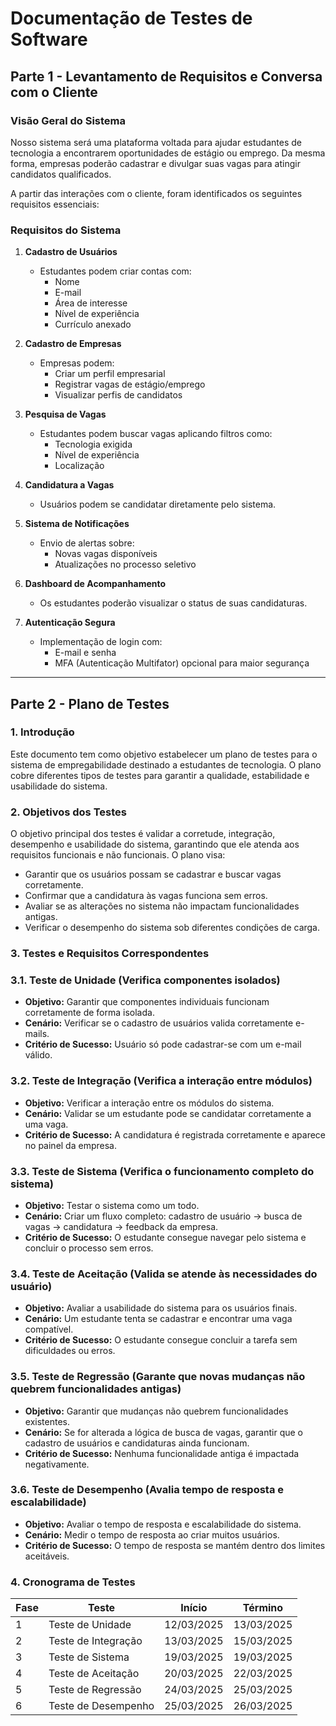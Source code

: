 # **Documentação de Testes de Software**

## **Parte 1 - Levantamento de Requisitos e Conversa com o Cliente**

### **Visão Geral do Sistema**
Nosso sistema será uma plataforma voltada para ajudar estudantes de tecnologia a encontrarem oportunidades de estágio ou emprego. Da mesma forma, empresas poderão cadastrar e divulgar suas vagas para atingir candidatos qualificados. 

A partir das interações com o cliente, foram identificados os seguintes requisitos essenciais:

### **Requisitos do Sistema**

1. **Cadastro de Usuários**
   - Estudantes podem criar contas com:
     - Nome
     - E-mail
     - Área de interesse
     - Nível de experiência
     - Currículo anexado

2. **Cadastro de Empresas**
   - Empresas podem:
     - Criar um perfil empresarial
     - Registrar vagas de estágio/emprego
     - Visualizar perfis de candidatos

3. **Pesquisa de Vagas**
   - Estudantes podem buscar vagas aplicando filtros como:
     - Tecnologia exigida
     - Nível de experiência
     - Localização

4. **Candidatura a Vagas**
   - Usuários podem se candidatar diretamente pelo sistema.

5. **Sistema de Notificações**
   - Envio de alertas sobre:
     - Novas vagas disponíveis
     - Atualizações no processo seletivo

6. **Dashboard de Acompanhamento**
   - Os estudantes poderão visualizar o status de suas candidaturas.

7. **Autenticação Segura**
   - Implementação de login com:
     - E-mail e senha
     - MFA (Autenticação Multifator) opcional para maior segurança

---

## **Parte 2 - Plano de Testes**

### 1. **Introdução**
Este documento tem como objetivo estabelecer um plano de testes para o sistema de empregabilidade destinado a estudantes de tecnologia. O plano cobre diferentes tipos de testes para garantir a qualidade, estabilidade e usabilidade do sistema.

### 2. **Objetivos dos Testes**
O objetivo principal dos testes é validar a corretude, integração, desempenho e usabilidade do sistema, garantindo que ele atenda aos requisitos funcionais e não funcionais. O plano visa:

- Garantir que os usuários possam se cadastrar e buscar vagas corretamente.
- Confirmar que a candidatura às vagas funciona sem erros.
- Avaliar se as alterações no sistema não impactam funcionalidades antigas.
- Verificar o desempenho do sistema sob diferentes condições de carga.

### **3. Testes e Requisitos Correspondentes**

### **3.1. Teste de Unidade** (Verifica componentes isolados)

- **Objetivo:** Garantir que componentes individuais funcionam corretamente de forma isolada.
- **Cenário:** Verificar se o cadastro de usuários valida corretamente e-mails.
- **Critério de Sucesso:** Usuário só pode cadastrar-se com um e-mail válido.

### **3.2. Teste de Integração** (Verifica a interação entre módulos)

- **Objetivo:** Verificar a interação entre os módulos do sistema.
- **Cenário:** Validar se um estudante pode se candidatar corretamente a uma vaga.
- **Critério de Sucesso:** A candidatura é registrada corretamente e aparece no painel da empresa.

### **3.3. Teste de Sistema** (Verifica o funcionamento completo do sistema)

- **Objetivo:** Testar o sistema como um todo.
- **Cenário:** Criar um fluxo completo: cadastro de usuário → busca de vagas → candidatura → feedback da empresa.
- **Critério de Sucesso:** O estudante consegue navegar pelo sistema e concluir o processo sem erros.

### **3.4. Teste de Aceitação** (Valida se atende às necessidades do usuário)

- **Objetivo:** Avaliar a usabilidade do sistema para os usuários finais.
- **Cenário:** Um estudante tenta se cadastrar e encontrar uma vaga compatível.
- **Critério de Sucesso:** O estudante consegue concluir a tarefa sem dificuldades ou erros.

### **3.5. Teste de Regressão** (Garante que novas mudanças não quebrem funcionalidades antigas)

- **Objetivo:** Garantir que mudanças não quebrem funcionalidades existentes.
- **Cenário:** Se for alterada a lógica de busca de vagas, garantir que o cadastro de usuários e candidaturas ainda funcionam.
- **Critério de Sucesso:** Nenhuma funcionalidade antiga é impactada negativamente.

### **3.6. Teste de Desempenho** (Avalia tempo de resposta e escalabilidade)

- **Objetivo:** Avaliar o tempo de resposta e escalabilidade do sistema.
- **Cenário:** Medir o tempo de resposta ao criar muitos usuários.
- **Critério de Sucesso:** O tempo de resposta se mantém dentro dos limites aceitáveis.

### 4. **Cronograma de Testes**

| Fase | Teste | Início | Término |
| --- | --- | --- | --- |
| 1 | Teste de Unidade | 12/03/2025 | 13/03/2025 |
| 2 | Teste de Integração | 13/03/2025 | 15/03/2025 |
| 3 | Teste de Sistema | 19/03/2025 | 19/03/2025 |
| 4 | Teste de Aceitação | 20/03/2025 | 22/03/2025 |
| 5 | Teste de Regressão | 24/03/2025 | 25/03/2025 |
| 6 | Teste de Desempenho | 25/03/2025 | 26/03/2025 |

